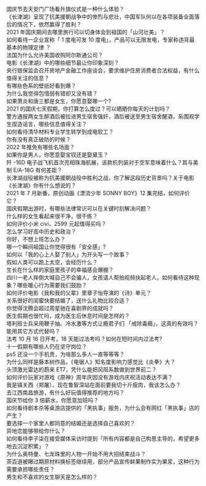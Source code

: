 国庆节去天安门广场看升旗仪式是一种什么体验？  
《长津湖》呈现了抗美援朝战争中的惨烈与悲壮，中国军队何以在各项装备全面落后的情况下，依然赢得了胜利？  
2021 年国庆期间去哪里旅行可以切身体会到祖国的「山河壮美」？  
如何看待一企业宣称「 1 度电可发 10 度电」，产品可以无限发电，专家称违背最基本的物理定律 ？  
法国为什么允许美国收购阿尔斯通公司？  
电影《长津湖》中的哪些细节最让你印象深刻？  
央行银保监会召开房地产金融工作座谈会，要求维护住房消费者合法权益，有什么值得关注的信息？  
有哪些色系的壁纸好看到爆？  
为什么我觉得包惜弱有错却又没有错？  
如果萧炎和唐三都是女生，你愿意娶哪一个?  
2021 的国庆七天假期，你打算怎么度过？可以晒晒你每天的计划吗？  
警方通报两女生醉酒后被拉进男生宿舍强奸，酒后被送至男生宿舍醒酒，系围观学生捏造谣言，哪些信息值得关注？  
如何看待清华材料专业学生转学到成电软工？  
你有没有真正破防的时候？  
2022 年推免有哪些名场面？  
如果你是男人，你愿意娶宝钗还是娶黛玉？  
歼 -16D 电子战飞机首次亮相珠海航展，该款机列装对于空军意味着什么？其与美制 E/A-18G 有何差距？  
长津湖战役被称为抗美援朝战役中胜利之战，你了解这段历史背景吗？关于电影《长津湖》你有什么想说的？  
2021 年 7 月新番，原创动画《漂流少年 SONNY BOY》12 集完结，如何评价它？  
国庆假期出游时，有哪些法律常识可以在关键时刻解决问题？  
什么样的女生看起来很干净，很干练？  
如何评价小米 civi，2599 元起值得买吗？  
怎么学习好高中历史和政治？  
你好，不想上班怎么办？  
哪一个瞬间祖国让你觉得很有「安全感」?  
如何以「我的心上人娶了别人」为开头写一个故事？  
假如人类可以跑上太空，会经历什么？  
生长在什么样的家庭里孩子的幸福感会爆棚？  
四川一老人摔倒大喊自己不会骗人，女孩请人帮拍视频扶起老人，如何看待这种现象？哪些暖心行为需要我们鼓励？  
如何评价电影《我和我的父辈》里章子怡导演的《诗》单元？  
关系很好的闺蜜快要结婚了，送什么礼物比较合适？  
你觉得沈腾会超过周星驰在喜剧界的成就吗？  
医生假期也很忙吗，成为医生后休息时间是怎样的？  
塔利班士兵采用鞭子抽、冷水激等方式让瘾君子们 「戒除毒瘾」，这真的有效吗？能用其它方式代替吗？  
法考 10 月 16 日开考，18 天能过法考吗？如何在短时间内过法考?  
十一假期有哪些人仍在坚守岗位？  
ps5 还没一个手机贵，为啥那么多人一直等等等？  
为什么同样是藤本树作品，《电锯人》知名度影响力感觉比《炎拳》大？  
头顶激光雷达的蔚来 ET7，凭什么能把风阻系数做到世界前二？  
如何评价玩家对游戏《原神》周年庆因没有游戏内庆祝活动表达不满？  
我是镇关西（郑屠），现在鲁智深站在面前要我切十斤瘦肉，我该怎么办？  
去江西南昌旅游，有什么好玩值得推荐的地方吗？  
国庆节给你 3 倍薪水，你愿意加班吗？  
如何看待剧本杀等桌游店提供的「黑执事」服务，为什么会有网红「黑执事」店的产生？  
要选择一个家里人都同意的结婚还是选择自己喜欢的？  
异地恋能够带给你什么？  
如何看待李子柒在接受媒体采访时提到「所有内容都是自己构思主导的，希望更多地去沉淀积累」？  
为什么奥特曼、七龙珠里的人物一开始不用大招结束战斗？  
茶百道被曝过期原材料换标签继续用，部分产品宣传鲜果制作实为果浆，这种行为需要承担哪些责任？  
男生和不喜欢的女生聊天是怎么样的？  
